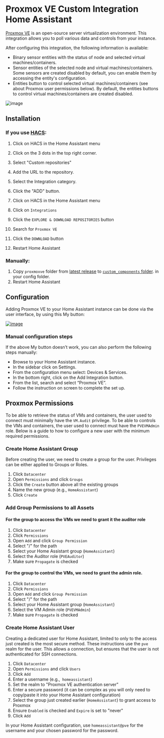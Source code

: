 # Proxmox VE Custom Integration Home Assistant


[Proxmox VE](https://www.proxmox.com/en/) is an open-source server virtualization environment. This integration allows you to poll various data and controls from your instance.

After configuring this integration, the following information is available:

 - Binary sensor entities with the status of node and selected virtual machines/containers.
 - Sensor entities of the selected node and virtual machines/containers. Some sensors are created disabled by default, you can enable them by accessing the entity's configuration.
 - Entities button to control selected virtual machines/containers (see about Proxmox user permissions below). By default, the entities buttons to control virtual machines/containers are created disabled.

![image](https://user-images.githubusercontent.com/31328123/189549962-1b195b2c-a5b8-40eb-947e-74052543d804.png)

## Installation

### If you use [HACS](https://hacs.xyz/):

1. Click on HACS in the Home Assistant menu
2. Click on the 3 dots in the top right corner.
3. Select "Custom repositories"
4. Add the URL to the repository.
5. Select the Integration category.
6. Click the "ADD" button.

7. Click on HACS in the Home Assistant menu
8. Click on `Integrations`
9. Click the `EXPLORE & DOWNLOAD REPOSITORIES` button
10. Search for `Proxmox VE`
11. Click the `DOWNLOAD` button
12. Restart Home Assistant

### Manually:

1. Copy `proxmoxve` folder from [latest release](https://github.com/dougiteixeira/proxmoxve/releases/latest) to [`custom_components` folder](https://developers.home-assistant.io/docs/creating_integration_file_structure/#where-home-assistant-looks-for-integrations). in your config folder.
2. Restart Home Assistant

## Configuration

Adding Proxmox VE to your Home Assistant instance can be done via the user interface, by using this My button:

[![image](https://user-images.githubusercontent.com/31328123/189550000-6095719b-ca38-4860-b817-926b19de1b32.png)](https://my.home-assistant.io/redirect/config_flow_start?domain=proxmoxve)

### Manual configuration steps
If the above My button doesn’t work, you can also perform the following steps manually:

* Browse to your Home Assistant instance.
* In the sidebar click on  Settings.
* From the configuration menu select: Devices & Services.
* In the bottom right, click on the  Add Integration button.
* From the list, search and select “Proxmox VE”.
* Follow the instruction on screen to complete the set up.

## Proxmox Permissions

To be able to retrieve the status of VMs and containers, the user used to connect must minimally have the `VM.Audit` privilege. To be able to controls the VMs and containers, the user used to connect must have the `PVEVMAdmin` role. Below is a guide to how to configure a new user with the minimum required permissions.

### Create Home Assistant Group

Before creating the user, we need to create a group for the user.
Privileges can be either applied to Groups or Roles.

1. Click `Datacenter`
2. Open `Permissions` and click `Groups`
3. Click the `Create` button above all the existing groups
4. Name the new group (e.g., `HomeAssistant`)
5. Click `Create`

### Add Group Permissions to all Assets

#### For the group to access the VMs we need to grant it the auditor role
1. Click `Datacenter`
2. Click `Permissions`
3. Open `Add` and click `Group Permission`
4. Select "/" for the path
5. Select your Home Assistant group (`HomeAssistant`)
6. Select the Auditor role (`PVEAuditor`)
7. Make sure `Propagate` is checked

#### For the group to control the VMs, we need to grant the admin role.
1. Click `Datacenter`
2. Click `Permissions`
3. Open `Add` and click `Group Permission`
4. Select "/" for the path
5. Select your Home Assistant group (`HomeAssistant`)
6. Select the VM Admin role (`PVEVMAdmin`)
7. Make sure `Propagate` is checked

### Create Home Assistant User

Creating a dedicated user for Home Assistant, limited to only to the access just created is the most secure method. These instructions use the `pve` realm for the user. This allows a connection, but ensures that the user is not authenticated for SSH connections.

1. Click `Datacenter`
2. Open `Permissions` and click `Users`
3. Click `Add`
4. Enter a username (e.g.,` homeassistant`)
5. Set the realm to "Proxmox VE authentication server"
6. Enter a secure password (it can be complex as you will only need to copy/paste it into your Home Assistant configuration)
7. Select the group just created earlier (`HomeAssistant`) to grant access to Proxmox
8. Ensure `Enabled` is checked and `Expire` is set to "never"
9. Click `Add`

In your Home Assistant configuration, use `homeassistant@pve` for the username and your chosen password for the password.
